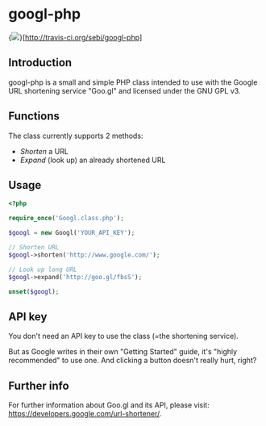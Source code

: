 googl-php
=========

{<img src="https://api.travis-ci.org/sebi/googl-php.png"/>}[http://travis-ci.org/sebi/googl-php]

Introduction
------------
googl-php is a small and simple PHP class intended to use with the Google URL shortening service "Goo.gl" and licensed under the GNU GPL v3.

Functions
---------
The class currently supports 2 methods:
  * *Shorten* a URL
  * *Expand* (look up) an already shortened URL

Usage
-----
```php
<?php 

require_once('Googl.class.php');

$googl = new Googl('YOUR_API_KEY');

// Shorten URL
$googl->shorten('http://www.google.com/');

// Look up long URL
$googl->expand('http://goo.gl/fbsS');

unset($googl);
```

API key
-------
You don't need an API key to use the class (=the shortening service). 

But as Google writes in their own "Getting Started" guide, it's "highly recommended" to use one. And clicking a button doesn't really hurt, right?

Further info
------------
For further information about Goo.gl and its API, please visit: https://developers.google.com/url-shortener/.
